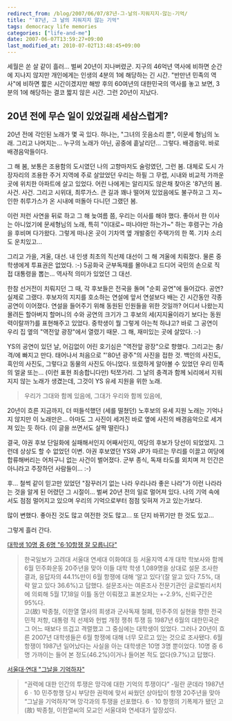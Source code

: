 ```yaml
---
redirect_from: /blog/2007/06/07/87년-그-날의-지워지지-않는-기억/
title: "'87년, 그 날의 지워지지 않는 기억"
tags: democracy life memories
categories: ["life-and-me"]
date: 2007-06-07T13:59:27+09:00
last_modified_at: 2010-07-02T13:48:45+09:00
---
```

세월은 쏜 살 같이 흘러... 벌써 20년이 지나버렸군. 지구의 46억년 역사에
비하면 순간에 지나지 않지만 개인에게는 인생의 4분의 1에 해당하는 긴 시간.
"반만년 민족의 역사"에 비하면 짧은 시간이겠지만 해방 후의 60여년의
대한민국의 역사를 놓고 보면, 3분의 1에 해당하는 결코 짧지 않은 시간.
그런 20년이 지났다.

## 20년 전에 무슨 일이 있었길래 세삼스럽게?

20년 전에 각인된 노래가 몇 곡 있다. 하나는, "그녀의 웃음소리 뿐", 이문세
형님의 노래. 그리고 나머지는... 누구의 노래가 아닌, 공중에 흩날리던...
그렇다. 배경음악. 바로 배경음악들이다.

그 해 봄, 보통은 조용함의 도시였던 나의 고향마저도 술렁였던, 그런 봄.
대체로 도시 가장자리의 조용한 주거 지역에 주로 살았었던 우리는 하필 그
무렵, 시내와 비교적 가까운 곳에 위치한 아파트에 살고 있었다. 어린 나에게는
알리지도 않은채 찾아온 '87년의 봄. 사건. 사건. 그리고 시위대, 최루가스.
큰 길과 꽤나 떨어져 있었음에도 불구하고 그 지~인한 취루가스가 온 시내에
떠돌아 다니던 그랬던 봄.

이런 저런 사연을 뒤로 하고 그 해 늦여름 쯤, 우리는 이사를 해야 했다.
좋아서 한 이사는 아니었기에 문세형님의 노래, 특히 "이대로~ 떠나야만
하는가~" 하는 후렴구는 가슴을 후비며 다가왔다. 그렇게 떠나온 곳이 기차역
옆 개발중인 주택가의 한 쪽. 기차 소리도 운치있고...

그리고 가을, 겨울, 대선. 내 인생 최초의 직선제 대선이 그 해 겨울에
치뤄졌다. 물론 중학생에게 투표권은 없었다. :-) 5공화국 군부독재를 몰아내고
드디어 국민의 손으로 직접 대통령을 뽑는... 역사적 의미가 있었던 그 대선.

한참 선거전이 치뤄지던 그 때, 각 후보들은 전국을 돌며 "순회 공연"에
들어갔다. 공연? 실제로 그랬다. 후보자의 지지를 호소하는 연설에 앞서
연설보다 배는 긴 시간동안 각종 공연이 이어졌다. 연설을 들어주기 위해
동원된 인원들을 위한 것일까? 어디서 나왔는지 몰려든 할아버지 할머니의
수와 공연의 크기가 그 후보의 세(지지율이라기 보다는 동원력이랄까?)를
표현해주고 있었다. 중학생이 뭘 그렇게 아는척 하냐고? 바로 그 공연이
우리 집 옆의 "역전앞 광장"에서 열렸기 때문. 그 해, 재미있는 곳에 살았다.
:-)

YS의 공연이 있던 날, 어김없이 어린 호기심은 "역전앞 광장"으로 향했다.
그리고는 충/격/에 빠지고 만다. 태어나서 처음으로 "'80년 광주"의 사진을
접한 것. 백인의 사진도, 흑인의 사진도, 그렇다고 동물의 사진도 아니었다.
또렸하게 알아볼 수 있었던 우리 민족의 얼굴 또는...
(이런 표현 죄송합니다만) 턱쪼가리. 그 날의 충격과 함께 뇌리에서 지워지지
않는 노래가 생겼는데, 그것이 YS 유세 지원을 위한 노래.

> 우리가 그대와 함께 있음에, 그대가 우리와 함께 있음에,

20년이 흐른 지금까지, 더 떠들석했던 (세를 떨쳤던) 노후보의 유세 지원
노래는 기억나지 않지만 이 노래만은... 아마도 그 사진이 세겨진 바로 옆에
사진의 배경음악으로 세겨져 있는 듯 하다. (이 글을 쓰면서도 살짝 떨린다.)

결국, 야권 후보 단일화에 실패해서인지 어째서인지, 여당의 후보가 당선이
되었었지. 그런데 상상도 할 수 없었던 이변. 야권 후보였던 YS와 JP가 따르는
무리를 이끌고 여당에 합류해버리는 어처구니 없는 사건이 벌어졌다.
군부 종식, 독재 타도를 외치며 저 인간은 아니라고 주장하던 사람들이... :-)

후... 철썩 같이 믿고만 있었던 "잠꾸러기 없는 나라 우리나라 좋은 나라"가
이런 나라라는 것을 알게 된 어렸던 그 시절이... 벌써 20년 전의 일로
멀어져 있다. 나의 기억 속에서도 점점 멀어지고 있으며 우리의 기억으로부터
점점 잊혀져 가고 있는가보다.

많이 변했다. 좋아진 것도 많고 여전한 것도 많고...
또 단지 바뀌기만 한 것도 있고...

그렇게 흘러 간다.

[대학생 10명 중 6명 "6·10항쟁 잘 모릅니다"](http://news.hankooki.com/lpage/society/200705/h2007052718461721950.htm#none)

> 한국일보가 고려대 서울대 연세대 이화여대 등 서울지역 4개 대학 학보사와
> 함께 6월 민주화운동 20주년을 맞아 이들 대학 학생 1,089명을 상대로 설문
> 조사한 결과, 응답자의 44.1%만이 6월 항쟁에 대해 ‘알고 있다’(잘 알고
> 있다 7.5%, 대략 알고 있다 36.6%)고 답했다. 설문조사는 여론조사
> 전문기관인 글로벌리서치에 의뢰해 5월 17,18일 이틀 동안 이뤄졌고
> 표본오차는 +-2.9%, 신뢰구간은 95%다.  
> 고(故) 박종철, 이한열 열사의 희생과 군사독재 철폐, 민주주의 실현을 향한
> 전국민적 저항, 대통령 직 선제와 헌법 개정 쟁취 투쟁 등 1987년 6월의
> 대한민국은 그 어느 때보다 뜨겁고 격렬했고 그 중심에는 대학생이 있었다.
> 그러나 20년이 흐른 2007년 대학생들은 6월 항쟁에 대해 너무 모르고 있는
> 것으로 조사됐다. 6월 항쟁이 1987년 일어났다는 사실을 아는 대학생은
> 10명 3명 뿐이었다. 10명 중 6명 가까이는 들어 본 정도(46.2%)이거나
> 들어본 적도 없다(9.7%)고 답했다.

[서울대·연대 "그날을 기억하자"](http://news.hankooki.com/lpage/society/200705/h2007052720513221950.htm)

> “권력에 대한 인간의 투쟁은 망각에 대한 기억의 투쟁이다” -밀란 쿤데라
> 1987년 6ㆍ10 민주항쟁 당시 부당한 권력에 맞서 싸웠던 상아탑이 항쟁
> 20주년을 맞아 “그날을 기억하자”며 망각과의 투쟁을 선포했다.
> 6ㆍ10 항쟁의 기폭제가 됐던 고(故) 박종철, 이한열씨의 모교인 서울대와
> 연세대가 앞장섰다.

